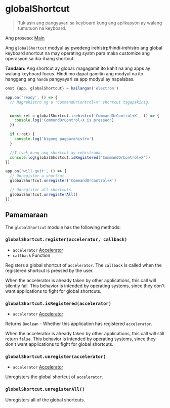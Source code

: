 # globalShortcut

> Tuklasin ang pangyayari sa keyboard kung ang aplikasyon ay walang tumutuon na keyboard.

Ang proseso: [Main](../glossary.md#main-process)

Ang `globalShortcut` modyul ay pwedeng irehistrp/hindi-irehistro ang global keyboard shortcut na may operating systm para maka customize ang operasyon sa iba-ibang shortcut.

**Tandaan:** Ang shortcut ay global: magagamit ito kahit na ang apps ay walang keyboard focus. Hindi mo dapat gamitin ang modyul na ito hanggang ang `handa` pangyayari sa app modyul ay napalabas.

```javascript
onst {app, globalShortcut} = kailangan('electron')

app.on('ready', () => {
  // Magrehistro ng a 'CommandOrControl+X' shortcut tagapakinig.


  const ret = globalShortcut.irehistro('CommandOrControl+X', () => {
    console.log('CommandOrControl+X is pressed')
  })

  if (!ret) {
    console.log('bigong pagparehistro')
  }

  //I-tsek kung ang shortcut ay rehistrado.
  console.log(globalShortcut.isRegistered('CommandOrControl+X'))
})

app.on('will-quit', () => {
  // Unregister a shortcut.
  globalShortcut.unregister('CommandOrControl+X')

  // Unregister all shortcuts.
  globalShortcut.unregisterAll()
})
```

## Pamamaraan

The `globalShortcut` module has the following methods:

### `globalShortcut.register(accelerator, callback)`

* `accelerator` [Accelerator](accelerator.md)
* `callback` Function

Registers a global shortcut of `accelerator`. The `callback` is called when the registered shortcut is pressed by the user.

When the accelerator is already taken by other applications, this call will silently fail. This behavior is intended by operating systems, since they don't want applications to fight for global shortcuts.

### `globalShortcut.isRegistered(accelerator)`

* `accelerator` [Accelerator](accelerator.md)

Returns `Boolean` - Whether this application has registered `accelerator`.

When the accelerator is already taken by other applications, this call will still return `false`. This behavior is intended by operating systems, since they don't want applications to fight for global shortcuts.

### `globalShortcut.unregister(accelerator)`

* `accelerator` [Accelerator](accelerator.md)

Unregisters the global shortcut of `accelerator`.

### `globalShortcut.unregisterAll()`

Unregisters all of the global shortcuts.